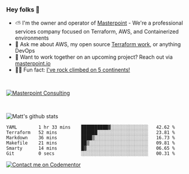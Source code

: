 

### Hey folks 👋



- ⛅️ I'm the owner and operator of [Masterpoint](https://masterpoint.io) - We're a professional services company focused on Terraform, AWS, and Containerized environments
- 💬 Ask me about AWS, my open source [Terraform work](https://github.com/masterpointio?q=terraform&type=&language=hcl), or anything DevOps
- 🔨 Want to work together on an upcoming project? Reach out via [masterpoint.io](https://masterpoint.io)
- 🧗‍♂️ Fun fact: [I've rock climbed on 5 continents!](https://www.rockandice.com/videos/weekend-whippers/weekend-whipper-gunning-for-it-on-south-six-shooter/)

<br>


[![Masterpoint Consulting](https://masterpoint-public.s3.us-west-2.amazonaws.com/Logo-medium.png)](https://masterpoint.io)

<br>


![Matt's github stats](https://github-readme-stats.vercel.app/api?username=Gowiem&count_private=true&theme=cobalt&show_icons=true)

<!--START_SECTION:waka-->

```text
YAML        1 hr 33 mins    ██████████▓░░░░░░░░░░░░░░   42.62 %
Terraform   52 mins         ██████░░░░░░░░░░░░░░░░░░░   23.81 %
Markdown    36 mins         ████▒░░░░░░░░░░░░░░░░░░░░   16.73 %
Makefile    21 mins         ██▒░░░░░░░░░░░░░░░░░░░░░░   09.81 %
Smarty      14 mins         █▓░░░░░░░░░░░░░░░░░░░░░░░   06.65 %
Git         0 secs          ░░░░░░░░░░░░░░░░░░░░░░░░░   00.31 %
```

<!--END_SECTION:waka-->

[![Contact me on Codementor](https://www.codementor.io/m-badges/gowiem/find-me-on-cm-b.svg)](https://www.codementor.io/@gowiem?refer=badge)
